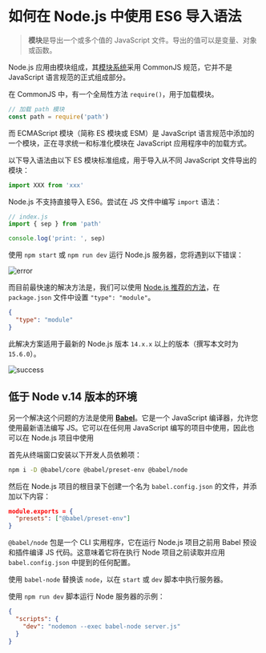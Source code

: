 # 如何在 Node.js 中使用 ES6 导入语法

> **模块**是导出一个或多个值的 JavaScript 文件。导出的值可以是变量、对象或函数。

Node.js 应用由模块组成，其[模块系统](http://nodejs.org/docs/latest/api/modules.html)采用 CommonJS 规范，它并不是 JavaScript 语言规范的正式组成部分。

在 CommonJS 中，有一个全局性方法 `require()`，用于加载模块。

```js
// 加载 path 模块
const path = require('path')
```

而 ECMAScript 模块（简称 ES 模块或 ESM）是 JavaScript 语言规范中添加的一个模块，正在寻求统一和标准化模块在 JavaScript 应用程序中的加载方式。

以下导入语法由以下 ES 模块标准组成，用于导入从不同 JavaScript 文件导出的模块：

```js
import XXX from 'xxx'
```

Node.js 不支持直接导入 ES6。尝试在 JS 文件中编写 `import` 语法：

```js
// index.js
import { sep } from 'path'

console.log('print: ', sep)
```

使用 `npm start` 或 `npm run dev` 运行 Node.js 服务器，您将遇到以下错误：

![error](https://upload-images.jianshu.io/upload_images/18281896-f0fd1dce05e2d705.image?imageMogr2/auto-orient/strip%7CimageView2/2/w/1240)

而目前最快速的解决方法是，我们可以使用 [Node.js 推荐的方法](https://nodejs.org/api/esm.html#esm_enabling)，在 `package.json` 文件中设置 `"type": "module"`。

```json
{
  "type": "module"
}
```

此解决方案适用于最新的 Node.js 版本 `14.x.x` 以上的版本（撰写本文时为 `15.6.0`）。

![success](https://upload-images.jianshu.io/upload_images/18281896-04fd8022e7a4d7a6.image?imageMogr2/auto-orient/strip%7CimageView2/2/w/1240)

## 低于 Node v.14 版本的环境

另一个解决这个问题的方法是使用 [**Babel**](https://babeljs.io/)。它是一个 JavaScript 编译器，允许您使用最新语法编写 JS。它可以在任何用 JavaScript 编写的项目中使用，因此也可以在 Node.js 项目中使用

首先从终端窗口安装以下开发人员依赖项：

```bash
npm i -D @babel/core @babel/preset-env @babel/node
```

然后在 Node.js 项目的根目录下创建一个名为 `babel.config.json` 的文件，并添加以下内容：

```json
module.exports = {
  "presets": ["@babel/preset-env"]
}
```

`@babel/node` 包是一个 CLI 实用程序，它在运行 Node.js 项目之前用 Babel 预设和插件编译 JS 代码。这意味着它将在执行 Node 项目之前读取并应用 `babel.config.json` 中提到的任何配置。

使用 `babel-node` 替换该 `node`，以在 `start` 或 `dev` 脚本中执行服务器。

使用 `npm run dev` 脚本运行 Node 服务器的示例：

```json
{
  "scripts": {
    "dev": "nodemon --exec babel-node server.js"
  }
}
```
